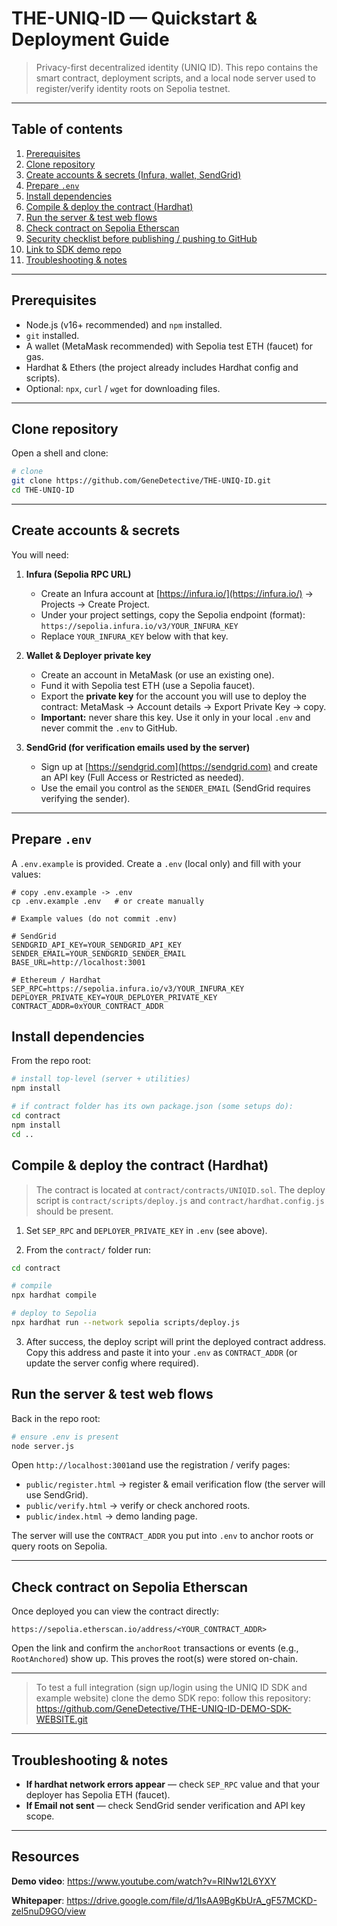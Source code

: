 # THE-UNIQ-ID — Quickstart & Deployment Guide

> Privacy-first decentralized identity (UNIQ ID). This repo contains the smart contract, deployment scripts, and a local node server used to register/verify identity roots on Sepolia testnet.

---

## Table of contents

1. [Prerequisites](#prerequisites)
2. [Clone repository](#clone-repository)
3. [Create accounts & secrets (Infura, wallet, SendGrid)](#create-accounts--secrets)
4. [Prepare `.env`](#prepare-env)
5. [Install dependencies](#install-dependencies)
6. [Compile & deploy the contract (Hardhat)](#compile--deploy-the-contract-hardhat)
7. [Run the server & test web flows](#run-the-server--test-web-flows)
8. [Check contract on Sepolia Etherscan](#check-contract-on-sepolia-etherscan)
9. [Security checklist before publishing / pushing to GitHub](#security-checklist-before-publishing--pushing-to-github)
10. [Link to SDK demo repo](#link-to-sdk-demo-repo)
11. [Troubleshooting & notes](#troubleshooting--notes)

---

## Prerequisites

* Node.js (v16+ recommended) and `npm` installed.
* `git` installed.
* A wallet (MetaMask recommended) with Sepolia test ETH (faucet) for gas.
* Hardhat & Ethers (the project already includes Hardhat config and scripts).
* Optional: `npx`, `curl` / `wget` for downloading files.

---

## Clone repository

Open a shell and clone:

```bash
# clone
git clone https://github.com/GeneDetective/THE-UNIQ-ID.git
cd THE-UNIQ-ID
```

---

## Create accounts & secrets

You will need:

1. **Infura (Sepolia RPC URL)**

   * Create an Infura account at [https://infura.io/](https://infura.io/) → Projects → Create Project.
   * Under your project settings, copy the Sepolia endpoint (format):
     `https://sepolia.infura.io/v3/YOUR_INFURA_KEY`
   * Replace `YOUR_INFURA_KEY` below with that key.

2. **Wallet & Deployer private key**

   * Create an account in MetaMask (or use an existing one).
   * Fund it with Sepolia test ETH (use a Sepolia faucet).
   * Export the **private key** for the account you will use to deploy the contract: MetaMask → Account details → Export Private Key → copy.
   * **Important:** never share this key. Use it only in your local `.env` and never commit the `.env` to GitHub.

3. **SendGrid (for verification emails used by the server)**

   * Sign up at [https://sendgrid.com](https://sendgrid.com) and create an API key (Full Access or Restricted as needed).
   * Use the email you control as the `SENDER_EMAIL` (SendGrid requires verifying the sender).

---

## Prepare `.env`

A `.env.example` is provided. Create a `.env` (local only) and fill with your values:

```text
# copy .env.example -> .env
cp .env.example .env   # or create manually

# Example values (do not commit .env)

# SendGrid
SENDGRID_API_KEY=YOUR_SENDGRID_API_KEY
SENDER_EMAIL=YOUR_SENDGRID_SENDER_EMAIL
BASE_URL=http://localhost:3001

# Ethereum / Hardhat
SEP_RPC=https://sepolia.infura.io/v3/YOUR_INFURA_KEY
DEPLOYER_PRIVATE_KEY=YOUR_DEPLOYER_PRIVATE_KEY
CONTRACT_ADDR=0xYOUR_CONTRACT_ADDR
```

## Install dependencies

From the repo root:

```bash
# install top-level (server + utilities)
npm install

# if contract folder has its own package.json (some setups do):
cd contract
npm install
cd ..
```
## Compile & deploy the contract (Hardhat)

> The contract is located at `contract/contracts/UNIQID.sol`. The deploy script is `contract/scripts/deploy.js` and `contract/hardhat.config.js` should be present.

1. Set `SEP_RPC` and `DEPLOYER_PRIVATE_KEY` in `.env` (see above).

2. From the `contract/` folder run:

```bash
cd contract

# compile
npx hardhat compile

# deploy to Sepolia
npx hardhat run --network sepolia scripts/deploy.js
```

3. After success, the deploy script will print the deployed contract address. Copy this address and paste it into your `.env` as `CONTRACT_ADDR` (or update the server config where required).

## Run the server & test web flows

Back in the repo root:

```bash
# ensure .env is present
node server.js
```

Open `http://localhost:3001`and use the registration / verify pages:

* `public/register.html` → register & email verification flow (the server will use SendGrid).
* `public/verify.html` → verify or check anchored roots.
* `public/index.html` → demo landing page.

The server will use the `CONTRACT_ADDR` you put into `.env` to anchor roots or query roots on Sepolia.

---

## Check contract on Sepolia Etherscan

Once deployed you can view the contract directly:

```
https://sepolia.etherscan.io/address/<YOUR_CONTRACT_ADDR>
```

Open the link and confirm the `anchorRoot` transactions or events (e.g., `RootAnchored`) show up. This proves the root(s) were stored on-chain.

---
> To test a full integration (sign up/login using the UNIQ ID SDK and example website) clone the demo SDK repo:
> follow this repository: https://github.com/GeneDetective/THE-UNIQ-ID-DEMO-SDK-WEBSITE.git
---

## Troubleshooting & notes

* **If hardhat network errors appear** — check `SEP_RPC` value and that your deployer has Sepolia ETH (faucet).
* **If Email not sent** — check SendGrid sender verification and API key scope.
---
## Resources
**Demo video**: 
https://www.youtube.com/watch?v=RINw12L6YXY

**Whitepaper**:
https://drive.google.com/file/d/1IsAA9BgKbUrA_gF57MCKD-zel5nuD9GO/view

